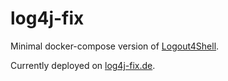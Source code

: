# log4j-fix
Minimal docker-compose version of [Logout4Shell](https://github.com/Cybereason/Logout4Shell).

Currently deployed on [log4j-fix.de](https://log4j-fix.de/).
